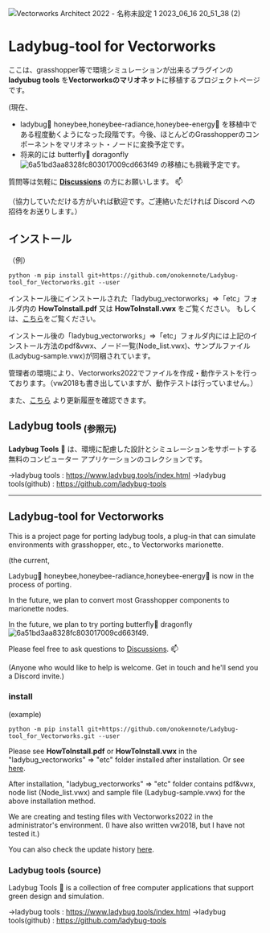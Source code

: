 ![Vectorworks Architect 2022 -  名称未設定 1  2023_06_16 20_51_38 (2)](https://github.com/onokennote/Ladybug-tool_for_Vectorworks/assets/113188583/f81150b9-0bb6-4e10-a125-9bf2870501ac)

# Ladybug-tool for Vectorworks
ここは、grasshopper等で環境シミュレーションが出来るプラグインの**ladyubug tools** を**Vectorworksのマリオネット**に移植するプロジェクトページです。

(現在、
 - ladybug:lady_beetle: honeybee,honeybee-radiance,honeybee-energy:honeybee: を移植中である程度動くようになった段階です。今後、ほとんどのGrasshopperのコンポーネントをマリオネット・ノードに変換予定です。
 - 将来的には butterfly:butterfly: doragonfly ![6a51bd3aa8328fc803017009cd663f49](https://github.com/onokennote/Ladybug-tool_for_Vectorworks/assets/113188583/5bafd2fa-a91d-4715-ac39-6501b537a4df) の移植にも挑戦予定です。

質問等は気軽に [**Discussions**](https://github.com/onokennote/Ladybug-tool_for_Vectorworks/discussions) の方にお願いします。	:mailbox:

（協力していただける方がいれば歓迎です。ご連絡いただければ Discord への招待をお送りします。）

## インストール
（例）
```
python -m pip install git+https://github.com/onokennote/Ladybug-tool_for_Vectorworks.git --user
```
インストール後にインストールされた「ladybug_vectorworks」=>「etc」フォルダ内の **HowToInstall.pdf** 又は **HowToInstall.vwx** をご覧ください。
もしくは、[こちら](https://github.com/onokennote/Ladybug-tool_for_Vectorworks/blob/main/ladybug_vectorworks/etc/HowToInstall.pdf)をご覧ください。

インストール後の「ladybug_vectorworks」=>「etc」フォルダ内には上記のインストール方法のpdf&vwx、ノード一覧(Node_list.vwx)、サンプルファイル(Ladybug-sample.vwx)が同梱されています。

管理者の環境により、Vectorworks2022でファイルを作成・動作テストを行っております。（vw2018も書き出していますが、動作テストは行っていません。）

また、[こちら](https://github.com/onokennote/Ladybug-tool_for_Vectorworks/releases) より更新履歴を確認できます。

## Ladybug tools<sub> (参照元)</sub>
**Ladybug Tools** :lady_beetle:	は、環境に配慮した設計とシミュレーションをサポートする無料のコンピューター アプリケーションのコレクションです。


→ladybug tools : https://www.ladybug.tools/index.html
→ladybug tools(github) : https://github.com/ladybug-tools

------------------------------------------------------------------------------

## Ladybug-tool for Vectorworks

This is a project page for porting ladybug tools, a plug-in that can simulate environments with grasshopper, etc., to Vectorworks marionette.

(the current,

Ladybug🐞 honeybee,honeybee-radiance,honeybee-energy🐝 is now in the process of porting.

In the future, we plan to convert most Grasshopper components to marionette nodes.

In the future, we plan to try porting butterfly🦋 dragonfly ![6a51bd3aa8328fc803017009cd663f49](https://github.com/onokennote/Ladybug-tool_for_Vectorworks/assets/113188583/5bafd2fa-a91d-4715-ac39-6501b537a4df).

Please feel free to ask questions to [Discussions](https://github.com/onokennote/Ladybug-tool_for_Vectorworks/discussions). 📫

(Anyone who would like to help is welcome. Get in touch and he'll send you a Discord invite.)

### install
(example)
```
python -m pip install git+https://github.com/onokennote/Ladybug-tool_for_Vectorworks.git --user
```
Please see **HowToInstall.pdf** or **HowToInstall.vwx** in the "ladybug_vectorworks" => "etc" folder installed after installation.
Or see [here](https://github.com/onokennote/Ladybug-tool_for_Vectorworks/blob/main/ladybug_vectorworks/etc/HowToInstall.pdf).

After installation, "ladybug_vectorworks" => "etc" folder contains pdf&vwx, node list (Node_list.vwx) and sample file (Ladybug-sample.vwx) for the above installation method.

We are creating and testing files with Vectorworks2022 in the administrator's environment. (I have also written vw2018, but I have not tested it.)

You can also check the update history [here](https://github.com/onokennote/Ladybug-tool_for_Vectorworks/releases).

### Ladybug tools (source)
Ladybug Tools 🐞 is a collection of free computer applications that support green design and simulation.

→ladybug tools : https://www.ladybug.tools/index.html
→ladybug tools(github) : https://github.com/ladybug-tools
